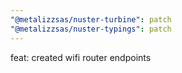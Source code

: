 ```yaml
---
"@metalizzsas/nuster-turbine": patch
"@metalizzsas/nuster-typings": patch
---
```


feat: created wifi router endpoints
